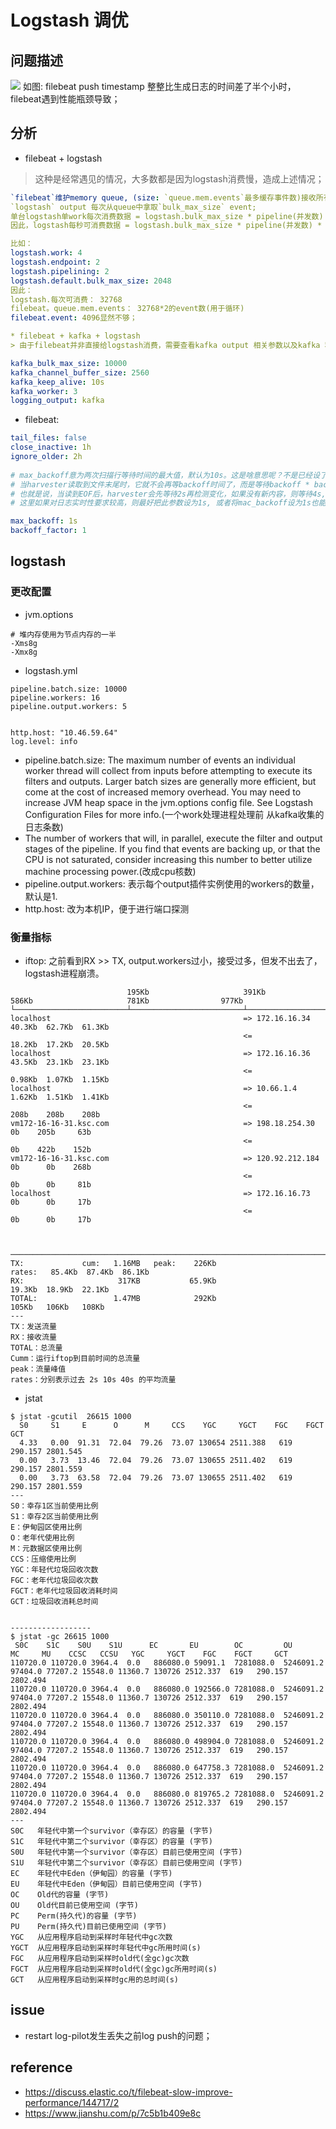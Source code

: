 # Logstash 调优

## 问题描述
![](media/15760545953676.jpg)
如图: filebeat push timestamp 整整比生成日志的时间差了半个小时，filebeat遇到性能瓶颈导致；

## 分析
* filebeat + logstash
> 这种是经常遇见的情况，大多数都是因为logstash消费慢，造成上述情况；

``` yaml
`filebeat`维护memory queue, (size: `queue.mem.events`最多缓存事件数)接收所有harvesters, 合并为batch内容；
`logstash` output 每次从queue中拿取`bulk_max_size` event;
单台logstash单work每次消费数据 = logstash.bulk_max_size * pipeline(并发数)
因此，logstash每秒可消费数据 = logstash.bulk_max_size * pipeline(并发数) * work_count * logstash_instance

比如：
logstash.work: 4
logstash.endpoint: 2
logstash.pipelining: 2
logstash.default.bulk_max_size: 2048
因此：
logstash.每次可消费： 32768
filebeat。queue.mem.events： 32768*2的event数(用于循环)
filebeat.event: 4096显然不够；

* filebeat + kafka + logstash
> 由于filebeat并非直接给logstash消费，需要查看kafka output 相关参数以及kafka 积压问题；直接可定位于filebeat本身性能问题；
```

``` yaml
kafka_bulk_max_size: 10000
kafka_channel_buffer_size: 2560
kafka_keep_alive: 10s
kafka_worker: 3
logging_output: kafka
```

* filebeat:

``` yaml
tail_files: false
close_inactive: 1h
ignore_older: 2h
  
# max_backoff意为两次扫描行等待时间的最大值，默认为10s。这是啥意思呢？不是已经设了backoff = 1s了吗？这里就涉及到EOF的问题。
# 当harvester读取到文件末尾时，它就不会再等backoff时间了，而是等待backoff * backoff_factor秒才进行下一次检测(backoff_factor默认为2)，直到达到mac_backoff为止。
# 也就是说，当读到EOF后，harvester会先等待2s再检测变化，如果没有新内容，则等待4s, 再没有新内容，等8s, 直到达到10s最大值为止。如果将backoff_factor设为1则意为关闭此特性。
# 这里如果对日志实时性要求较高，则最好把此参数设为1s, 或者将mac_backoff设为1s也能达到一样的效果。

max_backoff: 1s
backoff_factor: 1
```

## logstash
### 更改配置
* jvm.options

```
# 堆内存使用为节点内存的一半
-Xms8g
-Xmx8g
```

* logstash.yml

```
pipeline.batch.size: 10000
pipeline.workers: 16
pipeline.output.workers: 5


http.host: "10.46.59.64"
log.level: info
```
* pipeline.batch.size: The maximum number of events an individual worker thread will collect from inputs before attempting to execute its filters and outputs. Larger batch sizes are generally more efficient, but come at the cost of increased memory overhead. You may need to increase JVM heap space in the jvm.options config file. See Logstash Configuration Files for more info.(一个work处理进程处理前 从kafka收集的日志条数)
*  The number of workers that will, in parallel, execute the filter and output stages of the pipeline. If you find that events are backing up, or that the CPU is not saturated, consider increasing this number to better utilize machine processing power.(改成cpu核数)
*  pipeline.output.workers: 表示每个output插件实例使用的workers的数量，默认是1.
*  http.host: 改为本机IP，便于进行端口探测

### 衡量指标
* iftop: 之前看到RX >> TX, output.workers过小，接受过多，但发不出去了，logstash进程崩溃。

```
                          195Kb                     391Kb                     586Kb                     781Kb                977Kb
└─────────────────────────┴─────────────────────────┴─────────────────────────┴─────────────────────────┴─────────────────────────
localhost                                           => 172.16.16.34                                        40.3Kb  62.7Kb  61.3Kb
                                                    <=                                                     18.2Kb  17.2Kb  20.5Kb
localhost                                           => 172.16.16.36                                        43.5Kb  23.1Kb  23.1Kb
                                                    <=                                                     0.98Kb  1.07Kb  1.15Kb
localhost                                           => 10.66.1.4                                           1.62Kb  1.51Kb  1.41Kb
                                                    <=                                                      208b    208b    208b
vm172-16-16-31.ksc.com                              => 198.18.254.30                                          0b    205b     63b
                                                    <=                                                        0b    422b    152b
vm172-16-16-31.ksc.com                              => 120.92.212.184                                         0b      0b    268b
                                                    <=                                                        0b      0b     81b
localhost                                           => 172.16.16.73                                           0b      0b     17b
                                                    <=                                                        0b      0b     17b



──────────────────────────────────────────────────────────────────────────────────────────────────────────────────────────────────
TX:             cum:   1.16MB   peak:    226Kb                                                    rates:   85.4Kb  87.4Kb  86.1Kb
RX:                     317KB           65.9Kb                                                             19.3Kb  18.9Kb  22.1Kb
TOTAL:                 1.47MB            292Kb                                                              105Kb   106Kb   108Kb
---
TX：发送流量
RX：接收流量
TOTAL：总流量
Cumm：运行iftop到目前时间的总流量
peak：流量峰值
rates：分别表示过去 2s 10s 40s 的平均流量
```


* jstat

```
$ jstat -gcutil  26615 1000
  S0     S1     E      O      M     CCS    YGC     YGCT    FGC    FGCT     GCT
  4.33   0.00  91.31  72.04  79.26  73.07 130654 2511.388   619  290.157 2801.545
  0.00   3.73  13.46  72.04  79.26  73.07 130655 2511.402   619  290.157 2801.559
  0.00   3.73  63.58  72.04  79.26  73.07 130655 2511.402   619  290.157 2801.559
---
S0：幸存1区当前使用比例
S1：幸存2区当前使用比例
E：伊甸园区使用比例
O：老年代使用比例
M：元数据区使用比例
CCS：压缩使用比例
YGC：年轻代垃圾回收次数
FGC：老年代垃圾回收次数
FGCT：老年代垃圾回收消耗时间
GCT：垃圾回收消耗总时间


------------------
$ jstat -gc 26615 1000
 S0C    S1C    S0U    S1U      EC       EU        OC         OU       MC     MU    CCSC   CCSU   YGC     YGCT    FGC    FGCT     GCT
110720.0 110720.0 3964.4  0.0   886080.0 59091.1  7281088.0  5246091.2  97404.0 77207.2 15548.0 11360.7 130726 2512.337  619   290.157 2802.494
110720.0 110720.0 3964.4  0.0   886080.0 192566.0 7281088.0  5246091.2  97404.0 77207.2 15548.0 11360.7 130726 2512.337  619   290.157 2802.494
110720.0 110720.0 3964.4  0.0   886080.0 350110.0 7281088.0  5246091.2  97404.0 77207.2 15548.0 11360.7 130726 2512.337  619   290.157 2802.494
110720.0 110720.0 3964.4  0.0   886080.0 498904.0 7281088.0  5246091.2  97404.0 77207.2 15548.0 11360.7 130726 2512.337  619   290.157 2802.494
110720.0 110720.0 3964.4  0.0   886080.0 647758.3 7281088.0  5246091.2  97404.0 77207.2 15548.0 11360.7 130726 2512.337  619   290.157 2802.494
110720.0 110720.0 3964.4  0.0   886080.0 819765.2 7281088.0  5246091.2  97404.0 77207.2 15548.0 11360.7 130726 2512.337  619   290.157 2802.494
---
S0C   年轻代中第一个survivor（幸存区）的容量 (字节)
S1C   年轻代中第二个survivor（幸存区）的容量 (字节)
S0U   年轻代中第一个survivor（幸存区）目前已使用空间 (字节)
S1U   年轻代中第二个survivor（幸存区）目前已使用空间 (字节)
EC    年轻代中Eden（伊甸园）的容量 (字节)
EU    年轻代中Eden（伊甸园）目前已使用空间 (字节)
OC    Old代的容量 (字节)
OU    Old代目前已使用空间 (字节)
PC    Perm(持久代)的容量 (字节)
PU 	  Perm(持久代)目前已使用空间 (字节)
YGC   从应用程序启动到采样时年轻代中gc次数
YGCT  从应用程序启动到采样时年轻代中gc所用时间(s)
FGC   从应用程序启动到采样时old代(全gc)gc次数
FGCT  从应用程序启动到采样时old代(全gc)gc所用时间(s)
GCT   从应用程序启动到采样时gc用的总时间(s)

```

## issue
* restart log-pilot发生丢失之前log push的问题；




## reference
* https://discuss.elastic.co/t/filebeat-slow-improve-performance/144717/2
* https://www.jianshu.com/p/7c5b1b409e8c